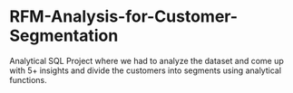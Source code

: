 # RFM-Analysis-for-Customer-Segmentation
Analytical SQL Project where we had to analyze the dataset and come up with 5+ insights and divide the customers into segments using analytical functions.
